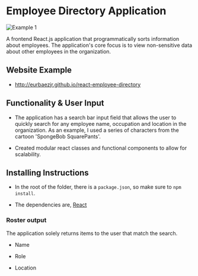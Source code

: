 # Employee Directory Application

![Example 1](./Media/demo.gif) 

A frontend React.js application that programmatically sorts information about employees. The application's core focus is to view non-sensitive data about other employees in the organization. 

## Website Example

* http://eurbaezjr.github.io/react-employee-directory

## Functionality & User Input

* The application has a search bar input field that allows the user to quickly search for any employee name, occupation and location in the organization. As an example, I used a series of characters from the cartoon 'SpongeBob SquarePants'.

* Created modular react classes and functional components to allow for scalability.

## Installing Instructions

* In the root of the folder, there is a `package.json`, so make sure to `npm install`.

* The dependencies are, [React](https://reactjs.org/) 

### Roster output

The application solely returns items to the user that match the search.

  * Name

  * Role

  * Location